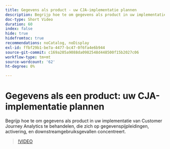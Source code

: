 ```yaml
---
title: Gegevens als product - uw CJA-implementatie plannen
description: Begrijp hoe te om gegevens als product in uw implementatie van Customer Journey Analytics te behandelen, die zich op gegevenspijpleidingen, activering, en downstreamgebruiksgevallen concentreert.
doc-type: Short Video
duration: 60
index: false
hide: true
hidefromtoc: true
recommendations: noCatalog, noDisplay
exl-id: ffbf29b1-be7a-4477-bc47-0f6fa4e6b944
source-git-commit: c169a205a9088da0982548d448500f15b2027c06
workflow-type: tm+mt
source-wordcount: '62'
ht-degree: 0%

---
```


# Gegevens als een product: uw CJA-implementatie plannen

Begrijp hoe te om gegevens als product in uw implementatie van Customer Journey Analytics te behandelen, die zich op gegevenspijpleidingen, activering, en downstreamgebruiksgevallen concentreert.

<!-- 62_S113_3442460_59_data-as-a-product-planning-your-cja-implementation -->
>[!VIDEO](https://video.tv.adobe.com/v/3458332/?learn=on&enablevpops=true)
